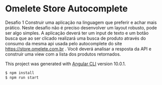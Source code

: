 # Omelete Store Autocomplete

Desafio 1
Construir uma aplicação na linguagem que preferir e achar mais prático. Neste desafio não
é preciso desenvolver um layout robusto, pode ser algo simples. A aplicação deverá ter um input de
texto e um botão busca que ao ser clicado realizará uma busca de produto através do consumo da
mesma api usada pelo autocomplete do site https://store.omelete.com.br . Você deverá analisar a
resposta da API e construir uma view com a lista dos produtos retornados.


This project was generated with [Angular CLI](https://github.com/angular/angular-cli) version 10.0.1.



```sh 
$ npm install 
$ npm run start
```

